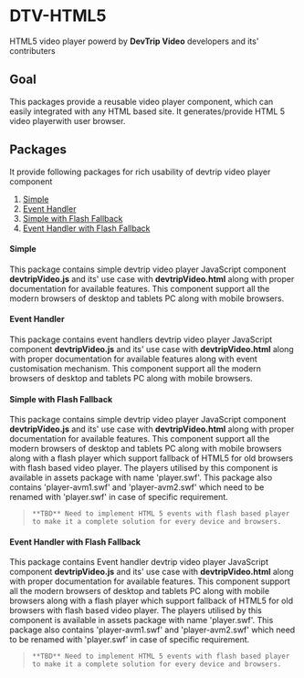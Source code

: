 # DTV-HTML5

HTML5 video player powerd by **DevTrip Video** developers and its' contributers

## Goal

This packages provide a reusable video player component, which can easily integrated with any HTML based site. It generates/provide HTML 5 video playerwith user browser.

## Packages 

It provide following packages for rich usability of devtrip video player component

1. [Simple](#simple)
2. [Event Handler](#event-handler)
3. [Simple with Flash Fallback](#simple-with-flash-fallback)
4. [Event Handler with Flash Fallback](#event-handler-with-flash-fallback)


#### Simple

This package contains simple devtrip video player JavaScript component **devtripVideo.js** and its' use case with **devtripVideo.html** along with proper documentation for available features. This component support all the modern browsers of desktop and tablets PC along with mobile browsers.

#### Event Handler

This package contains event handlers devtrip video player JavaScript component **devtripVideo.js** and its' use case with **devtripVideo.html** along with proper documentation for available features along with event customisation mechanism. This component support all the modern browsers of desktop and tablets PC along with mobile browsers.

#### Simple with Flash Fallback

This package contains simple devtrip video player JavaScript component **devtripVideo.js** and its' use case with **devtripVideo.html** along with proper documentation for available features. This component support all the modern browsers of desktop and tablets PC along with mobile browsers along with a flash player which support fallback of HTML5 for old browsers with flash based video player. The players utilised by this component is available in assets package with name 'player.swf'. This package also contains 'player-avm1.swf' and 'player-avm2.swf' which need to be renamed with 'player.swf' in case of specific requirement. 

>`**TBD** Need to implement HTML 5 events with flash based player to make it a complete solution for every device and browsers.`

#### Event Handler with Flash Fallback

This package contains Event handler devtrip video player JavaScript component **devtripVideo.js** and its' use case with **devtripVideo.html** along with proper documentation for available features. This component support all the modern browsers of desktop and tablets PC along with mobile browsers along with a flash player which support fallback of HTML5 for old browsers with flash based video player. The players utilised by this component is available in assets package with name 'player.swf'. This package also contains 'player-avm1.swf' and 'player-avm2.swf' which need to be renamed with 'player.swf' in case of specific requirement. 

>`**TBD** Need to implement HTML 5 events with flash based player to make it a complete solution for every device and browsers.`
